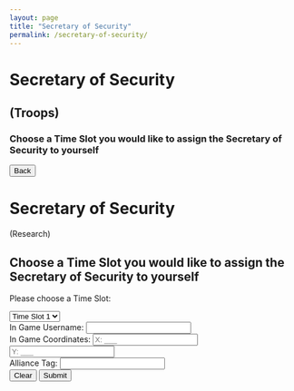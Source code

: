 ```yaml
---
layout: page
title: "Secretary of Security"
permalink: /secretary-of-security/
---
```

# Secretary of Security
## (Troops)
### Choose a Time Slot you would like to assign the Secretary of Security to yourself

<!DOCTYPE html>
<html>
<head>
  <title>Secretary of Security (Research)</title>
  <style>
    <link rel="stylesheet" type="text/css" href="styles.css">
  </style>
</head>
<body>
  <button class="back-button" onclick="goBack()">Back</button>

  <h1>Secretary of Security</h1>
  <p>(Research)</p>
  
  <h2>Choose a Time Slot you would like to assign the Secretary of Security to yourself</h2>
  <p>Please choose a Time Slot:</p>
  
  <div class="carousel">
    <select id="timeSlot">
      <option value="slot1">Time Slot 1</option>
      <option value="slot2">Time Slot 2</option>
      <option value="slot3">Time Slot 3</option>
      <!-- Add more time slot options as needed -->
    </select>
  </div>
  
  <div class="input-group">
    <label for="username">In Game Username:</label>
    <input type="text" id="username" required>
  </div>
  
  <div class="input-group">
    <label for="coordinateX">In Game Coordinates:</label>
    <input type="text" id="coordinateX" placeholder="X: ___" required>
    <input type="text" id="coordinateY" placeholder="Y: ___" required>
  </div>
  
  <div class="input-group">
    <label for="allianceTag">Alliance Tag:</label>
    <input type="text" id="allianceTag" maxlength="3" required>
  </div>
  
  <div class="buttons">
    <button onclick="clearForm()">Clear</button>
    <button onclick="submitForm()">Submit</button>
  </div>
  
  <div id="confirmationEmbed" class="confirmation-embed" style="display: none;">
    <h2>Secretary of Security</h2>
    <p id="selectedSlot"></p>
    <p id="usernameDisplay"></p>
    <p id="coordinatesDisplay"></p>
    <p id="allianceTagDisplay"></p>
    <p id="timestamp"></p>
    <p>Would you like to Download this Ticket?</p>
    <button class="download-button" onclick="downloadTicket()">Download</button>
  </div>
  
  <script>
    function goBack() {
      window.history.back();
    }

    function clearForm() {
      document.getElementById("username").value = "";
      document.getElementById("coordinateX").value = "";
      document.getElementById("coordinateY").value = "";
      document.getElementById("allianceTag").value = "";
    }
    
    function submitForm() {
      var username = document.getElementById("username").value;
      var coordinateX = document.getElementById("coordinateX").value;
      var coordinateY = document.getElementById("coordinateY").value;
      var allianceTag = document.getElementById("allianceTag").value;
      
      if (username && coordinateX && coordinateY && allianceTag) {
        var timeSlot = document.getElementById("timeSlot");
        var selectedSlot = timeSlot.options[timeSlot.selectedIndex].text;
        
        document.getElementById("selectedSlot").textContent = "Time Slot Chosen: " + selectedSlot;
        document.getElementById("usernameDisplay").textContent = "Username: " + username;
        document.getElementById("coordinatesDisplay").textContent = "Coordinates: X: " + coordinateX + ", Y: " + coordinateY;
        document.getElementById("allianceTagDisplay").textContent = "Alliance Tag: " + allianceTag;
        document.getElementById("timestamp").textContent = "Timestamp: " + getCurrentDateTime();
        
        document.getElementById("confirmationEmbed").style.display = "block";
        
        // Remove the selected time slot from the carousel
        timeSlot.remove(timeSlot.selectedIndex);
      }
    }
    
    function getCurrentDateTime() {
      var currentDate = new Date();
      var dateTime = currentDate.toLocaleString();
      return dateTime;
    }
    
    function downloadTicket() {
      // Implement the logic to generate and download the ticket file
      alert("Download functionality not implemented yet.");
    }
  </script>
</body>
</html>
